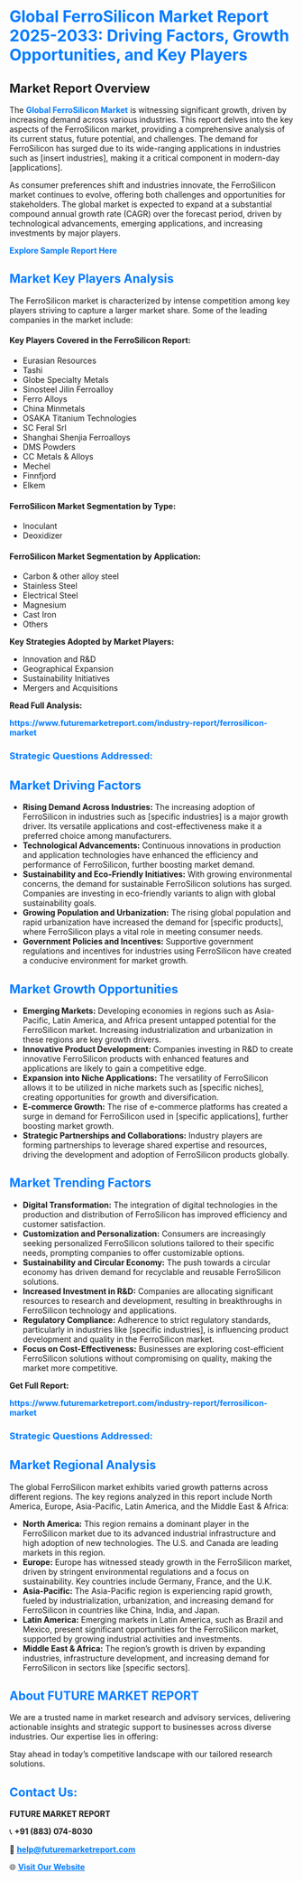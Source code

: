 <h1 style="color: #007BFF;">Global FerroSilicon Market Report 2025-2033: Driving Factors, Growth Opportunities, and Key Players</h1>

<section id="overview">
<h2>Market Report Overview</h2>
<p>The <a href="https://www.futuremarketreport.com/industry-report/ferrosilicon-market" style="color: #007BFF; text-decoration: none;"><strong>Global FerroSilicon Market</strong></a> is witnessing significant growth, driven by increasing demand across various industries. This report delves into the key aspects of the FerroSilicon market, providing a comprehensive analysis of its current status, future potential, and challenges. The demand for FerroSilicon has surged due to its wide-ranging applications in industries such as [insert industries], making it a critical component in modern-day [applications].</p>
<p>As consumer preferences shift and industries innovate, the FerroSilicon market continues to evolve, offering both challenges and opportunities for stakeholders. The global market is expected to expand at a substantial compound annual growth rate (CAGR) over the forecast period, driven by technological advancements, emerging applications, and increasing investments by major players.</p>
</section>

<section id="overview">
<p><a href="https://www.futuremarketreport.com/request-sample/reportId=61577" style="color: #007BFF; text-decoration: none;"><strong>Explore Sample Report Here</strong></a></p>
</section>

<section id="key-players">
<h2 style="color: #007BFF;">Market Key Players Analysis</h2>
<p>The FerroSilicon market is characterized by intense competition among key players striving to capture a larger market share. Some of the leading companies in the market include:</p>
<h4>Key Players Covered in the FerroSilicon Report:</h4>
<ul><li>Eurasian Resources</li><li>Tashi</li><li>Globe Specialty Metals</li><li>Sinosteel Jilin Ferroalloy</li><li>Ferro Alloys</li><li>China Minmetals</li><li>OSAKA Titanium Technologies</li><li>SC Feral Srl</li><li>Shanghai Shenjia Ferroalloys</li><li>DMS Powders</li><li>CC Metals &amp; Alloys</li><li>Mechel</li><li>Finnfjord</li><li>Elkem</li></ul>
<h4>FerroSilicon Market Segmentation by Type:</h4>
<ul><li>Inoculant</li><li>Deoxidizer</li></ul>

<h4>FerroSilicon Market Segmentation by Application:</h4>
<ul><li>Carbon &amp; other alloy steel</li><li>Stainless Steel</li><li>Electrical Steel</li><li>Magnesium</li><li>Cast Iron</li><li>Others</li></ul>
<p><strong>Key Strategies Adopted by Market Players:</strong></p>
<ul>
<li>Innovation and R&D</li>
<li>Geographical Expansion</li>
<li>Sustainability Initiatives</li>
<li>Mergers and Acquisitions</li>
</ul>
</section>

<section>
<p><strong>Read Full Analysis: </strong></p><a href="https://www.futuremarketreport.com/industry-report/ferrosilicon-market" style="color: #007BFF; text-decoration: none;"><strong>https://www.futuremarketreport.com/industry-report/ferrosilicon-market</strong></a>
<h3 style="color: #007BFF;">Strategic Questions Addressed:</h3>
</section>

<section id="driving-factors">
<h2 style="color: #007BFF;">Market Driving Factors</h2>
<ul>
<li><strong>Rising Demand Across Industries:</strong> The increasing adoption of FerroSilicon in industries such as [specific industries] is a major growth driver. Its versatile applications and cost-effectiveness make it a preferred choice among manufacturers.</li>
<li><strong>Technological Advancements:</strong> Continuous innovations in production and application technologies have enhanced the efficiency and performance of FerroSilicon, further boosting market demand.</li>
<li><strong>Sustainability and Eco-Friendly Initiatives:</strong> With growing environmental concerns, the demand for sustainable FerroSilicon solutions has surged. Companies are investing in eco-friendly variants to align with global sustainability goals.</li>
<li><strong>Growing Population and Urbanization:</strong> The rising global population and rapid urbanization have increased the demand for [specific products], where FerroSilicon plays a vital role in meeting consumer needs.</li>
<li><strong>Government Policies and Incentives:</strong> Supportive government regulations and incentives for industries using FerroSilicon have created a conducive environment for market growth.</li>
</ul>
</section>

<section id="growth-opportunities">
<h2 style="color: #007BFF;">Market Growth Opportunities</h2>
<ul>
<li><strong>Emerging Markets:</strong> Developing economies in regions such as Asia-Pacific, Latin America, and Africa present untapped potential for the FerroSilicon market. Increasing industrialization and urbanization in these regions are key growth drivers.</li>
<li><strong>Innovative Product Development:</strong> Companies investing in R&D to create innovative FerroSilicon products with enhanced features and applications are likely to gain a competitive edge.</li>
<li><strong>Expansion into Niche Applications:</strong> The versatility of FerroSilicon allows it to be utilized in niche markets such as [specific niches], creating opportunities for growth and diversification.</li>
<li><strong>E-commerce Growth:</strong> The rise of e-commerce platforms has created a surge in demand for FerroSilicon used in [specific applications], further boosting market growth.</li>
<li><strong>Strategic Partnerships and Collaborations:</strong> Industry players are forming partnerships to leverage shared expertise and resources, driving the development and adoption of FerroSilicon products globally.</li>
</ul>
</section>

<section id="trending-factors">
<h2 style="color: #007BFF;">Market Trending Factors</h2>
<ul>
<li><strong>Digital Transformation:</strong> The integration of digital technologies in the production and distribution of FerroSilicon has improved efficiency and customer satisfaction.</li>
<li><strong>Customization and Personalization:</strong> Consumers are increasingly seeking personalized FerroSilicon solutions tailored to their specific needs, prompting companies to offer customizable options.</li>
<li><strong>Sustainability and Circular Economy:</strong> The push towards a circular economy has driven demand for recyclable and reusable FerroSilicon solutions.</li>
<li><strong>Increased Investment in R&D:</strong> Companies are allocating significant resources to research and development, resulting in breakthroughs in FerroSilicon technology and applications.</li>
<li><strong>Regulatory Compliance:</strong> Adherence to strict regulatory standards, particularly in industries like [specific industries], is influencing product development and quality in the FerroSilicon market.</li>
<li><strong>Focus on Cost-Effectiveness:</strong> Businesses are exploring cost-efficient FerroSilicon solutions without compromising on quality, making the market more competitive.</li>
</ul>
</section>

<section>
<p><strong>Get Full Report: </strong></p><a href="https://www.futuremarketreport.com/industry-report/ferrosilicon-market" style="color: #007BFF; text-decoration: none;"><strong>https://www.futuremarketreport.com/industry-report/ferrosilicon-market</strong></a>
<h3 style="color: #007BFF;">Strategic Questions Addressed:</h3>
</section>


<section id="regional-analysis">
<h2 style="color: #007BFF;">Market Regional Analysis</h2>
<p>The global FerroSilicon market exhibits varied growth patterns across different regions. The key regions analyzed in this report include North America, Europe, Asia-Pacific, Latin America, and the Middle East & Africa:</p>
<ul>
<li><strong>North America:</strong> This region remains a dominant player in the FerroSilicon market due to its advanced industrial infrastructure and high adoption of new technologies. The U.S. and Canada are leading markets in this region.</li>
<li><strong>Europe:</strong> Europe has witnessed steady growth in the FerroSilicon market, driven by stringent environmental regulations and a focus on sustainability. Key countries include Germany, France, and the U.K.</li>
<li><strong>Asia-Pacific:</strong> The Asia-Pacific region is experiencing rapid growth, fueled by industrialization, urbanization, and increasing demand for FerroSilicon in countries like China, India, and Japan.</li>
<li><strong>Latin America:</strong> Emerging markets in Latin America, such as Brazil and Mexico, present significant opportunities for the FerroSilicon market, supported by growing industrial activities and investments.</li>
<li><strong>Middle East & Africa:</strong> The region’s growth is driven by expanding industries, infrastructure development, and increasing demand for FerroSilicon in sectors like [specific sectors].</li>
</ul>
</section>

<footer>
<h2 style="color: #007BFF;">About FUTURE MARKET REPORT</h2>
<p>We are a trusted name in market research and advisory services, delivering actionable insights and strategic support to businesses across diverse industries. Our expertise lies in offering:</p>

<p>Stay ahead in today’s competitive landscape with our tailored research solutions.</p>

<h2 style="color: #007BFF;">Contact Us:</h2>
<p><strong>FUTURE MARKET REPORT</strong></p>
<p>📞 <strong>+91 (883) 074-8030</strong></p>
<p>📧 <strong><a href="mailto:help@futuremarketreport.com" style="color: #007BFF;">help@futuremarketreport.com</a></strong></p>
<p>🌐 <strong><a href="https://www.futuremarketreport.com/" style="color: #007BFF;">Visit Our Website</a></strong></p>
</footer>